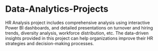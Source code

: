 # Data-Analytics-Projects
HR Analysis project includes comprehensive analysis using interactive Power BI dashboards, and detailed presentations on turnover and hiring trends, diversity analysis, workforce distribution, etc. The data-driven insights provided in this project can help organizations improve their HR strategies and decision-making processes.
